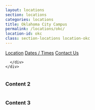```yaml
---
layout: locations
section: locations
categories: locations
title: Oklahoma City Campus
permalink: /locations/okc/
location-id: okc
class: section-locations location-okc
---
```


<div class="location-tile-wrapper">
  <a href="#" class="location-tile tile-1 tile-active"><span>Location</span></a>
  <a href="#" class="location-tile tile-2"><span>Dates / Times</span></a>
  <a href="#" class="location-tile tile-3"><span>Contact Us</span></a>  
</div>

<div class="location-content-wrapper">

  <div class="location-content content-1 content-active">
    <div class="row">
      <div class="medium-12 columns">
        
      </div>
    </div>
  </div>

  <div class="location-content content-2">
    <div class="row">
      <div class="medium-12 columns">
        <h3>Content 2</h3>
        <img src="http://placekitten.com/500/270" alt="" />
      </div>
    </div>
  </div>

  <div class="location-content content-3">
    <div class="row">
      <div class="medium-12 columns">
        <h3>Content 3</h3>
        <img src="http://placekitten.com/500/240" alt="" />
      </div>
    </div>
  </div>

</div>